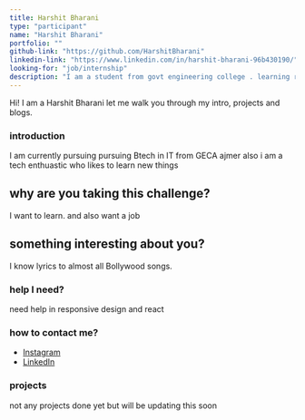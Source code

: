```yaml
---
title: Harshit Bharani
type: "participant"
name: "Harshit Bharani"
portfolio: ""
github-link: "https://github.com/HarshitBharani"
linkedin-link: "https://www.linkedin.com/in/harshit-bharani-96b430190/"
looking-for: "job/internship"
description: "I am a student from govt engineering college . learning react and javascript"
---
```


Hi! I am a Harshit Bharani let me walk you through my intro, projects and blogs.

### introduction
I am currently pursuing pursuing Btech in  IT from GECA ajmer 
also i am a tech enthuastic who likes to learn new things 

## why are you taking this challenge?
I want to learn.
and also want a job 

## something interesting about you?

I know lyrics to almost all Bollywood songs.

### help I need?

need help in responsive design and react 

### how to contact me?

- [Instagram](https://www.instagram.com/harshit_bharani)
- [LinkedIn](https://www.linkedin.com/in/harshit-bharani-96b430190/)

### projects

not any  projects done yet but will be updating this soon

